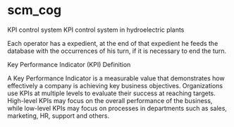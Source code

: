 # scm_cog
KPI control system 
KPI control system in hydroelectric plants 

Each operator has a expedient, at the end of that expedient he feeds the database with the occurrences of his turn, if it is necessary to end the turn. 

Key Performance Indicator (KPI) Definition

A Key Performance Indicator is a measurable value that demonstrates how effectively a company is achieving key business objectives. Organizations use KPIs at multiple levels to evaluate their success at reaching targets. High-level KPIs may focus on the overall performance of the business, while low-level KPIs may focus on processes in departments such as sales, marketing, HR, support and others.

